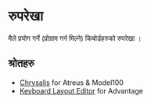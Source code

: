 # रुपरेखा 
मैले प्रयोग गर्ने (प्रोग्राम गर्न मिल्ने) किबोर्डहरुको रुपरेखा ।

## श्रोतहरु
- [Chrysalis](https://github.com/keyboardio/Chrysalis) for Atreus & Model100
- [Keyboard Layout Editor](http://www.keyboard-layout-editor.com) for Advantage
